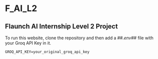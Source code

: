 # __F_AI_L2__
## Flaunch AI Internship Level 2 Project

To run this website, clone the repository and then add a ##_.env_## file with your Groq API Key in it.

`GROQ_API_KEY=your_original_groq_api_key`
